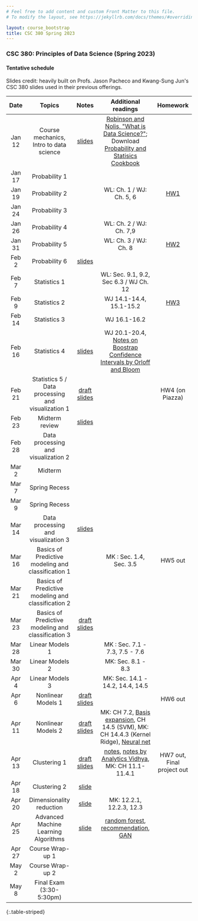 ```yaml
---
# Feel free to add content and custom Front Matter to this file.
# To modify the layout, see https://jekyllrb.com/docs/themes/#overriding-theme-defaults

layout: course_bootstrap
title: CSC 380 Spring 2023
---
```


### CSC 380: Principles of Data Science (Spring 2023)

#### Tentative schedule

Slides credit: heavily built on Profs. Jason Pacheco and Kwang-Sung Jun's CSC 380 slides used in their previous offerings. 

|  Date  |                       Topics                       |                                              Notes                                              |                                                                                                                             Additional readings                                                                                                                             |                             Homework                             |
|:------:|:--------------------------------------------------:|:-----------------------------------------------------------------------------------------------:|:---------------------------------------------------------------------------------------------------------------------------------------------------------------------------------------------------------------------------------------------------------------------------:|:----------------------------------------------------------------:|
| Jan 12 |      Course mechanics, Intro to data science       |         [slides](https://zcc1307.github.io/csc380-sp23/Slides/23s380%2001%20intro.pdf)          |                                      [Robinson and Nolis, "What is Data Science?"](http://www.pachecoj.com/courses/csc380_fall21/doc/what_is_data_science.pdf); Download [Probability and Statisics Cookbook](http://statistics.zone/)                                      |                                                                  | 
| Jan 17 |                   Probability 1                    |                                                                                                 |                                                                                                                                                                                                                                                                             |                                                                  | 
| Jan 19 |                   Probability 2                    |                                                                                                 |                                                                                                                          WL: Ch. 1 / WJ: Ch. 5, 6                                                                                                                           | [HW1](https://zcc1307.github.io/csc380-sp23/hws/CSC_380_HW1.pdf) | 
| Jan 24 |                   Probability 3                    |                                                                                                 |                                                                                                                                                                                                                                                                             |                                                                  |  | 
| Jan 26 |                   Probability 4                    |                                                                                                 |                                                                                                                           WL: Ch. 2 / WJ: Ch. 7,9                                                                                                                           |                                                                  |  | 
| Jan 31 |                   Probability 5                    |                                                                                                 |                                                                                                                            WL: Ch. 3 / WJ: Ch. 8                                                                                                                            | [HW2](https://zcc1307.github.io/csc380-sp23/hws/CSC_380_HW2.pdf) |  | 
| Feb 2  |                   Probability 6                    |   [slides](https://zcc1307.github.io/csc380-sp23/Slides/23s380%2002%20probability_draft.pdf)    |                                                                                                                                                                                                                                                                             |                                                                  |  | 
| Feb 7  |                    Statistics 1                    |                                                                                                 |                                                                                                                   WL: Sec. 9.1, 9.2, Sec 6.3 / WJ Ch. 12                                                                                                                    |                                                                  |  | 
| Feb 9  |                    Statistics 2                    |                                                                                                 |                                                                                                                           WJ 14.1-14.4, 15.1-15.2                                                                                                                           | [HW3](https://zcc1307.github.io/csc380-sp23/hws/CSC_380_HW3.pdf) | 
| Feb 14 |                    Statistics 3                    |                                                                                                 |                                                                                                                                WJ 16.1-16.2                                                                                                                                 |                                                                  | 
| Feb 16 |                    Statistics 4                    |    [slides](https://zcc1307.github.io/csc380-sp23/Slides/23s380%2003%20statistics_draft.pdf)    |                                                                       WJ 20.1-20.4, [Notes on Boostrap Confidence Intervals by Orloff and Bloom](https://math.mit.edu/~dav/05.dir/class24-prep-a.pdf)                                                                       |                                                                  | 
| Feb 21 | Statistics 5 / Data processing and visualization 1 |    [draft slides](https://zcc1307.github.io/csc380-sp23/Slides/23s380%2004%20data_draft.pdf)    |                                                                                                                                                                                                                                                                             |                         HW4 (on Piazza)                          | 
| Feb 23 |                   Midterm review                   |       [slides](https://zcc1307.github.io/csc380-sp23/Slides/23s380%20midterm_review.pdf)        |                                                                                                                                                                                                                                                                             |                                                                  | 
| Feb 28 |        Data processing and visualization 2         |                                                                                                 |                                                                                                                                                                                                                                                                             |                                                                  | 
| Mar 2  |                      Midterm                       |                                                                                                 |                                                                                                                                                                                                                                                                             |                                                                  | 
| Mar 7  |                   Spring Recess                    |                                                                                                 |                                                                                                                                                                                                                                                                             |                                                                  | 
| Mar 9  |                   Spring Recess                    |                                                                                                 |                                                                                                                                                                                                                                                                             |                                                                  | 
| Mar 14 |        Data processing and visualization 3         |          [slides](https://zcc1307.github.io/csc380-sp23/Slides/23s380%2004%20data.pdf)          |                                                                                                                                                                                                                                                                             |                                                                  | 
| Mar 16 | Basics of Predictive modeling and classification 1 |                                                                                                 |                                                                                                                           MK : Sec. 1.4, Sec. 3.5                                                                                                                           |                             HW5 out                              | 
| Mar 21 | Basics of Predictive modeling and classification 2 |                                                                                                 |                                                                                                                                                                                                                                                                             |                                                                  | 
| Mar 23 | Basics of Predictive modeling and classification 3 |  [draft slides](https://zcc1307.github.io/csc380-sp23/Slides/23s380%2006%20mlintro_draft.pdf)   |                                                                                                                                                                                                                                                                             |                                                                  | 
| Mar 28 |                  Linear Models 1                   |                                                                                                 |                                                                                                                       MK : Sec. 7.1 - 7.3, 7.5 - 7.6                                                                                                                        |                                                                  | 
| Mar 30 |                  Linear Models 2                   |                                                                                                 |                                                                                                                             MK: Sec. 8.1 - 8.3                                                                                                                              |                                                                  | 
| Apr 4  |                  Linear Models 3                   |                                                                                                 |                                                                                                                      MK: Sec. 14.1 - 14.2, 14.4, 14.5                                                                                                                       |                                                                  | 
| Apr 6  |                 Nonlinear Models 1                 |   [draft slides](https://zcc1307.github.io/csc380-sp23/Slides/23s380%2008%20linearmodels.pdf)   |                                                                                                                                                                                                                                                                             |                             HW6 out                              | 
| Apr 11 |                 Nonlinear Models 2                 | [draft slides](https://zcc1307.github.io/csc380-sp23/Slides/23s380%2009%20nonlinearmodels.pdf)  |                MK: CH 7.2, [Basis expansion](https://towardsdatascience.com/non-linear-regression-basis-expansion-polynomials-splines-2d7adb2cc226), CH 14.5 (SVM), MK: CH 14.4.3 (Kernel Ridge), [Neural net](https://www.youtube.com/watch?v=aircAruvnKk)                 |                                                                  | 
| Apr 13 |                    Clustering 1                    | [draft slides](https://zcc1307.github.io/csc380-sp23/Slides/23s380%20finalprojectandkmeans.pdf) |                           [notes](http://www.pachecoj.com/courses/csc380_fall21/lectures/kmeans_notes.pdf), [notes by Analytics Vidhya](https://www.analyticsvidhya.com/blog/2019/08/comprehensive-guide-k-means-clustering/), MK: CH 11.1-11.4.1                           |                    HW7 out, Final project out                    | 
| Apr 18 |                    Clustering 2                    |           [slide](https://zcc1307.github.io/csc380-sp23/Slides/23s380%2011%20gmm.pdf)           |                                                                                                                                                                                                                                                                             |                                                                  | 
| Apr 20 |              Dimensionality reduction              |      [slide](https://zcc1307.github.io/csc380-sp23/Slides/23s380%2012%20dimreduction.pdf)       |                                                                                                                          MK: 12.2.1, 12.2.3, 12.3                                                                                                                           |                                                                  | 
| Apr 25 |        Advanced Machine Learning Algorithms        |    [slide](https://zcc1307.github.io/csc380-sp23/Slides/23s380%2013%20additionalmlalgo.pdf)     | [random forest](https://developers.google.com/machine-learning/decision-forests/intro-to-decision-forests), [recommendation](https://developers.google.com/machine-learning/recommendation/collaborative/basics), [GAN](https://developers.google.com/machine-learning/gan) |                                                                  | 
| Apr 27 |                  Course Wrap-up 1                  |                                                                                                 |                                                                                                                                                                                                                                                     |                                                                  | 
| May 2  |                  Course Wrap-up 2                  |                                                                                                 |                                                                                                                                                                                                                                                                             |                                                                  | 
| May 8  |              Final Exam (3:30-5:30pm)              |                                                                                                 |                                                                                                                                                                                                                                                                             |                                                                  | 
{:.table-striped}
